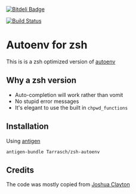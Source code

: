[![Bitdeli Badge](https://d2weczhvl823v0.cloudfront.net/Tarrasch/zsh-autoenv/trend.png)](https://bitdeli.com/free "Bitdeli Badge")

[![Build Status](https://travis-ci.org/Tarrasch/zsh-autoenv.svg?branch=master)](https://travis-ci.org/Tarrasch/zsh-autoenv)

# Autoenv for zsh

This is is a zsh optimized version of
[autoenv](https://github.com/kennethreitz/autoenv)

## Why a zsh version

  * Auto-completion will work rather than vomit
  * No stupid error messages
  * It's elegant to use the built in `chpwd_functions`

## Installation

Using [antigen](https://github.com/zsh-users/antigen)

    antigen-bundle Tarrasch/zsh-autoenv

## Credits

The code was mostly copied from [Joshua Clayton](https://github.com/joshuaclayton)
